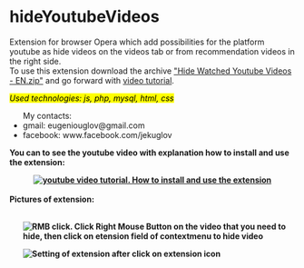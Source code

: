# hideYoutubeVideos
Extension for browser Opera which add possibilities for the platform youtube as hide videos on the videos tab or from recommendation videos in the right side.<br>
To use this extension download the archive 
<a target="_blank" rel="noopener noreferrer" href="https://github.com/EugenioUglov/hideYoutubeVideos/blob/master/Hide%20Watched%20Youtube%20Videos%20-%20EN.zip">"Hide Watched Youtube Videos - EN.zip"</a>
 and go forward with <a target="_blank" href="https://www.youtube.com/watch?v=2f5Ha4-g_Bw">video tutorial</a>.

<i><mark>Used technologies: js, php, mysql, html, css</mark></i>
<ul>
My contacts:
  <li>gmail: eugeniouglov@gmail.com</li>
  <li>facebook: www.facebook.com/jekuglov</li>
</ul>

<b>You can to see the youtube video with explanation how to install and use the extension:<b>
<div align="center">
  <a target="_blank" rel="noopener noreferrer" href="https://www.youtube.com/watch?v=2f5Ha4-g_Bw"><img src="https://i.ibb.co/9yg4HPT/youtube-extension.png" alt="youtube video tutorial. How to install and use the extension"></a>
</div>
<br>
<b>Pictures of extension:</b>
<br><br>
  
<ul>
<img src="https://i.ibb.co/VVHmQjQ/RMB-extension.png" alt="RMB click. Click Right Mouse Button on the video that you need to hide, then click on etension field of contextmenu to hide video"  align="middle" style="display: block; margin-left: auto; margin-right: auto; z-index: 1;">
</ul>
<ul>
<img src="https://i.ibb.co/VCc5TQp/Settings-extension.png" alt="Setting of extension after click on extension icon">
</ul>
